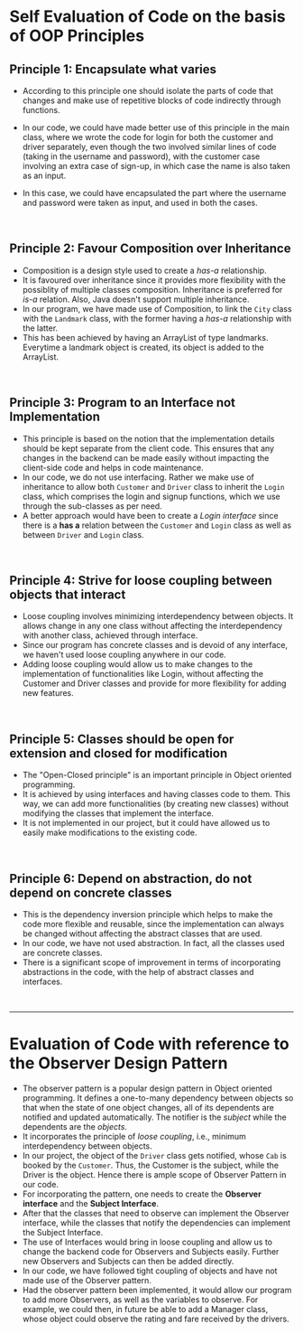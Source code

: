 # Self Evaluation of Code on the basis of OOP Principles


## Principle 1: Encapsulate what varies
- According to this principle one should isolate the parts of code that changes and make use of repetitive blocks of code indirectly through functions.
- In our code, we could have made better use of this principle in the main class, where we wrote the code for login for both the customer and driver separately, even though the two involved similar lines of code (taking in the username and password), with the customer case involving an extra case of sign-up, in which case the name is also taken as an input.

- In this case, we could have encapsulated the part where the username and password were taken as input, and used in both the cases.
 
<br>


## Principle 2: Favour Composition over Inheritance
- Composition is a design style used to create a *has-a* relationship.  
- It is favoured over inheritance since it provides more flexibility with the possiblity of multiple classes composition. Inheritance is preferred for *is-a* relation. Also, Java doesn't support multiple inheritance.
- In our program, we have made use of Composition, to link the `City` class with the `Landmark` class, with the former having a *has-a* relationship with the latter.
- This has been achieved by having an ArrayList of type landmarks. Everytime a landmark object is created, its object is added to the ArrayList.


<br>

## Principle 3: Program to an Interface not Implementation
- This principle is based on the notion that the implementation details should be kept separate from the client code. This ensures that any changes in the backend can be made easily without impacting the client-side code and helps in code maintenance.
- In our code, we do not use interfacing. Rather we make use of inheritance to allow both `Customer` and `Driver` class to inherit the `Login` class, which comprises the login and signup functions, which we use through the sub-classes as per need.
- A better approach would have been to create a *Login *interface** since there is a **has a** relation between the `Customer` and `Login` class as well as between `Driver` and `Login` class.

<br>

## Principle 4: Strive for loose coupling between objects that interact
- Loose coupling involves minimizing interdependency between objects. It allows change in any one class without affecting the interdependency with another class, achieved through interface.
- Since our program has concrete classes and is devoid of any interface, we haven't used loose coupling anywhere in our code.
- Adding loose coupling would allow us to make changes to the implementation of functionalities like Login, without affecting the Customer and Driver classes and provide for more flexibility for adding new features.

<br>

## Principle 5: Classes should be open for extension and closed for modification
- The "Open-Closed principle" is an important principle in Object oriented programming.
- It is achieved by using interfaces and having classes code to them. This way, we can add more functionalities (by creating new classes) without modifying the classes that implement the interface. 
- It is not implemented in our project, but it could have allowed us to easily make modifications to the existing code.

<br>

## Principle 6: Depend on abstraction, do not depend on concrete classes
- This is the dependency inversion principle which helps to make the code more flexible and reusable, since the implementation can always be changed without affecting the abstract classes that are used.
- In our code, we have not used abstraction. In fact, all the classes used are concrete classes.
- There is a significant scope of improvement in terms of incorporating abstractions in the code, with the help of abstract classes and interfaces.

<br>

---

# Evaluation of Code with reference to the Observer Design Pattern

- The observer pattern is a popular design pattern in Object oriented programming. It defines a one-to-many dependency between objects so that when the state of one object changes, all of its dependents are notified and updated automatically. The notifier is the *subject* while the dependents are the *objects*.
- It incorporates the principle of *loose coupling*, i.e., minimum interdependency between objects.
- In our project, the object of the `Driver` class gets notified, whose `Cab` is booked by the `Customer`. Thus, the Customer is the subject, while the Driver is the object. Hence there is ample scope of Observer Pattern in our code.
- For incorporating the pattern, one needs to create the **Observer interface** and the **Subject Interface**.
- After that the classes that need to observe can implement the Observer interface, while the classes that notify the dependencies can implement the Subject Interface.
- The use of Interfaces would bring in loose coupling and allow us to change the backend code for Observers and Subjects easily. Further new Observers and Subjects can then be added directly.
- In our code, we have followed tight coupling of objects and have not made use of the Observer pattern.
- Had the observer pattern been implemented, it would allow our program to add more Observers, as well as the variables to observe. For example, we could then, in future be able to add a Manager class, whose object could observe the rating and fare received by the drivers.


